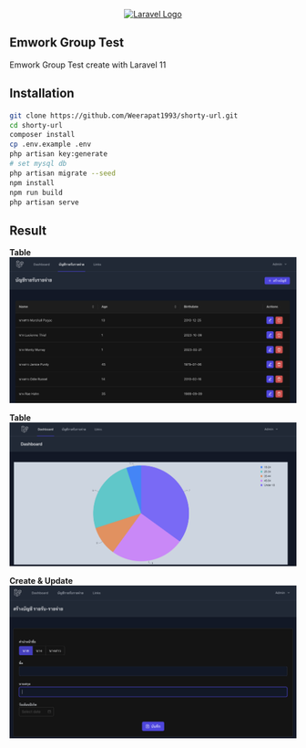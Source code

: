 <p align="center"><a href="https://laravel.com" target="_blank"><img src="https://raw.githubusercontent.com/laravel/art/master/logo-lockup/5%20SVG/2%20CMYK/1%20Full%20Color/laravel-logolockup-cmyk-red.svg" width="400" alt="Laravel Logo"></a></p>

## Emwork Group Test

Emwork Group Test create with Laravel 11

<!-- ## Features

- [x] **User Account Module:** Allows users to register and log in with their email or username and password.
- [x] **URL Shortage Module:** Allows users to input the URL to be shortened and keep the output with the shortened link to share with the public.
- [x] **Admin Module:** Allows administrators to see and administrate the links that the users shorten. -->

## Installation

```sh
git clone https://github.com/Weerapat1993/shorty-url.git
cd shorty-url
composer install
cp .env.example .env
php artisan key:generate
# set mysql db
php artisan migrate --seed
npm install
npm run build
php artisan serve
```

## Result

<!-- ![Result](./result.png) -->

**Table**
![Table](./table.png)

**Table**
![Dashboard](./dashboard.png)

**Create & Update**
![Create & Update](./create-update.png)

<!-- ## ER Diagrams

![ER Diagram](./er_diagram.png)

Excel Database : [Link here](https://docs.google.com/spreadsheets/d/1C2gh892o0tT8NhEIU0y_HcyoCIRZZsdgJX10Arb7xPc/edit?usp=sharing) -->
